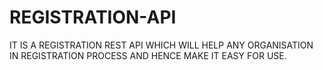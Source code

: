 # REGISTRATION-API
IT IS A REGISTRATION REST API WHICH WILL HELP ANY ORGANISATION IN REGISTRATION PROCESS AND HENCE MAKE IT EASY FOR USE. 

